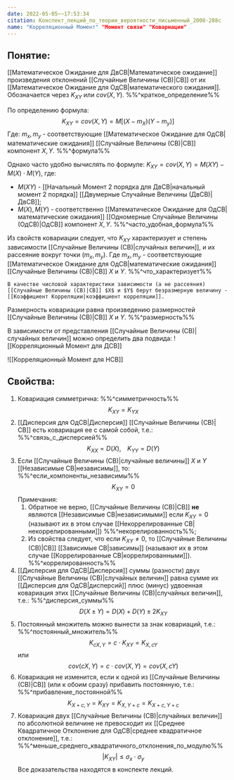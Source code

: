 ```yaml
---
date: 2022-05-05~~17:53:34
citation: Конспект_лекций_по_теории_вероятности_письменный_2008-288с
name: "Корреляционный Момент" "Момент связи" "Ковариация"
---
```

## Понятие:
[[Математическое Ожидание для ДвСВ|Математическое ожидание]] произведения отклонений [[Случайные Величины (СВ)|СВ]] от их [[Математическое Ожидание для ОдСВ|математического ожидания]].
Обозначается через $K_{XY}$ или $cov(X,Y)$.
%%^краткое_определение%%

По определению формула:
$$K_{XY} = cov(X,Y) = M[(X - m_X)(Y - m_y)]$$
Где: $m_x, m_y$ - соответствующие [[Математическое Ожидание для ОдСВ|математические ожидания]] [[Случайные Величины (СВ)|СВ]] компонент $X, Y$.
%%^формула%%

 Однако часто удобно вычислять по формуле: $K_{XY} = cov(X,Y) = M(XY) - M(X) \cdot M(Y)$, где:
- $M(XY)$ - [[Начальный Момент 2 порядка для ДвСВ|начальный момент 2 порядка]] [[Двумерные Случайные Величины (ДвСВ)|ДвСВ]];
- $M(X), M(Y)$ - соответственно [[Математическое Ожидание для ОдСВ|математические ожидания]] [[Одномерные Случайные Величины (ОдСВ)|ОдСВ]] компонент $X, Y$.
%%^часто_удобная_формула%%

Из свойств ковариации следует, что $K_{XY}$ характеризует и степень зависимости [[Случайные Величины (СВ)|случайных величин]], и их рассеяние вокруг точки $(m_x, m_y)$. Где $m_x, m_y$ - соответствующие [[Математическое Ожидание для ОдСВ|математические ожидания]] [[Случайные Величины (СВ)|СВ]] $X$ и $Y$.
%%^что_характеризует%%

```ad-note
В качестве числовой характеристики зависимости (а не рассеяния) [[Случайные Величины (СВ)|СВ]] $X$ и $Y$ берут безразмерную величину - [[Коэффициент Корреляции|коэффициент корреляции]].
```

Размерность ковариации равна произведению размерностей [[Случайные Величины (СВ)|СВ]] $X$ и $Y$.
%%^размерность%%

В зависимости от представления [[Случайные Величины (СВ)|случайных величин]] можно определить два подвида:
![[Корреляционный Момент для ДСВ]]

![[Корреляционный Момент для НСВ]]

## Свойства:
1) Ковариация симметрична: %%^симметричность%% $$K_{XY} = K_{YX}$$
2) [[Дисперсия для ОдСВ|Дисперсия]] [[Случайные Величины (СВ)|СВ]] есть ковариация ее с самой собой, т.е.: %%^связь_с_дисперсией%% $$K_{XX} = D(X),\;\;\;\; K_{YY} = D(Y)$$
3) Если [[Случайные Величины (СВ)|случайные величины]] $X$ и $Y$ [[Независимые СВ|независимы]], то: %%^если_компоненты_независимы%% $$K_{XY} = 0$$ Примечания:
	1) Обратное не верно, [[Случайные Величины (СВ)|СВ]] **не** являются [[Независимые СВ|независимыми]] если $K_{XY} = 0$ (называют их в этом случае [[Некоррелированные СВ|некоррелированными]]) %%^некорелированность%%;
	2) Из свойства следует, что если $K_{XY} \neq 0$, то [[Случайные Величины (СВ)|СВ]] [[Зависимые СВ|зависимы]] (называют их в этом случае [[Коррелированные СВ|коррелированными]]).  %%^коррелированность%%
4) [[Дисперсия для ОдСВ|Дисперсия]] суммы (разности) двух [[Случайные Величины (СВ)|случайных величин]] равна сумме их [[Дисперсия для ОдСВ|дисперсий]] плюс (минус) удвоенная ковариация этих [[Случайные Величины (СВ)|случайных величин]], т.е.: %%^дисперсия_суммы%% $$D(X \pm Y) = D(X) + D(Y) \pm 2K_{XY}$$
5) Постоянный множитель можно вынести за знак ковариаций, т.е.: %%^постоянный_множитель%% $$K_{cX,Y} = c\cdot K_{XY} = K_{X,cY}$$ или $$cov(cX,Y) = c\cdot cov(X,Y) = cov(X, cY)$$
6) Ковариация не изменится, если к одной из [[Случайные Величины (СВ)|СВ]] (или к обоим сразу) прибавить постоянную, т.е.: %%^прибавление_постоянной%% $$K_{X + c,Y} = K_{XY} = K_{X, Y + c} = K_{X + c, Y + c}$$
7) Ковариация двух [[Случайные Величины (СВ)|случайных величин]] по абсолютной величине не превосходит их [[Среднее Квадратичное Отклонение для ОдСВ|среднее квадратичное отклонение]], т.е.: %%^меньше_среднего_квадратичного_отклонения_по_модулю%% $$|K_{XY}| \leq \sigma_x \cdot \sigma_y$$
Все доказательства находятся в конспекте лекций.